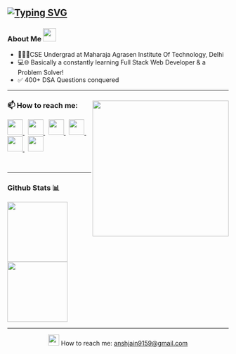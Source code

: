 
[![Typing SVG](https://readme-typing-svg.demolab.com?font=Playfair+Display&size=25&duration=4000&pause=1000&color=F7F7F7&background=FFFFFF00&center=true&vCenter=true&random=false&width=435&lines=Hey+There!;My+self+Ansh+Jain;Welcome+to+my+Github+Profile)](https://git.io/typing-svg)
---

### About Me <img src="https://github.com/SP-XD/SP-XD/blob/main/images/message.gif?raw=true" width="30" />
- 🧑🏻‍🎓CSE Undergrad at Maharaja Agrasen Institute Of Technology, Delhi
- 💻🌐 Basically a constantly learning Full Stack Web Developer & a Problem Solver! 
- ✅ 400+ DSA Questions conquered
---
<div>
<a href="https://leetcode.com/Ansh_Jain_2004" target="_blank">
 <img align="right" src='https://leetcard.jacoblin.cool/Ansh_Jain_2004?hide=ranking&border=0&radius=21' width='310"'>
</a>

<p align="left">
  <h3>📫 How to reach me:</h3>
  <a href="https://twitter.com/whoanshjain" target="_blank">
    <img height="35px" width="auto" src="https://img.icons8.com/color/48/000000/twitter.png">
  </a>
  &nbsp;
  <a href="https://www.linkedin.com/in/ansh-jain-78986b242/" target="_blank">
    <img height="35px" width="auto" src="https://img.icons8.com/color/48/000000/linkedin.png">
  </a>
  &nbsp;
 <a href="mailto:anshjain9159@gmail.com" target="_blank">
 <img src="https://img.icons8.com/fluent/48/000000/gmail.png" height="35px" width="auto">
</a>
 &nbsp;
  <a href="https://codeforces.com/profile/who.anshjain" target="_blank">
    <img height="35px" width="auto" src="https://user-images.githubusercontent.com/63710339/205476287-dee85e56-04b7-403c-8269-3455f052eb62.png">
  </a>
  &nbsp;
  <a href="https://leetcode.com/Ansh_Jain_2004" target="_blank">
    <img height="35px" width="auto" src="https://user-images.githubusercontent.com/63710339/185728579-3f9af06c-0977-4d51-a81a-2ac828fc2d23.png">
  </a>
  &nbsp;
  <a href="https://auth.geeksforgeeks.org/user/anshjain2004
/profile" target="_blank">
    <img height="35px" width="auto" src="https://user-images.githubusercontent.com/63710339/185728583-3b581a30-c79b-42b5-ac31-8f246fb7ba3a.png">
  </a>
 
</p>
</div>

<br/>
<hr/>
<h3>Github Stats &#128202;</h3>
<a href="https://github.com/AnshJain9159/github-readme-stats">
  <img height=137 align="center" src="https://github-readme-stats.vercel.app/api?username=AnshJain9159&show_icons=true" />
</a>
<a href="https://github.com/AnshJain9159/convoychat">
  <img height=137 align="center" src="https://github-readme-stats.vercel.app/api/top-langs?username=AnshJain9159&layout=compact&langs_count=8&card_width=320" />
</a>

<br/>
<hr/>
<p align='center'>
  <img src="https://github.com/SP-XD/SP-XD/blob/main/images/letterbox.gif?raw=true" width="25" /> How to reach me: <a href='mailto:anshjain9159@gmail.com'>anshjain9159@gmail.com</a>
</p>


